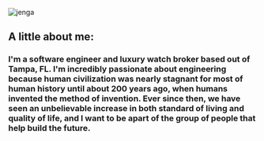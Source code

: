 ![jenga](https://user-images.githubusercontent.com/69867050/185171054-7c6ab849-43af-408e-bf74-955c612cc2e6.jpeg)

## A little about me: 

### I'm a software engineer and luxury watch broker based out of Tampa, FL. I'm incredibly passionate about engineering because human civilization was nearly stagnant for most of human history until about 200 years ago, when humans invented the method of invention. Ever since then, we have seen an unbelievable increase in both standard of living and quality of life, and I want to be apart of the group of people that help build the future. 

